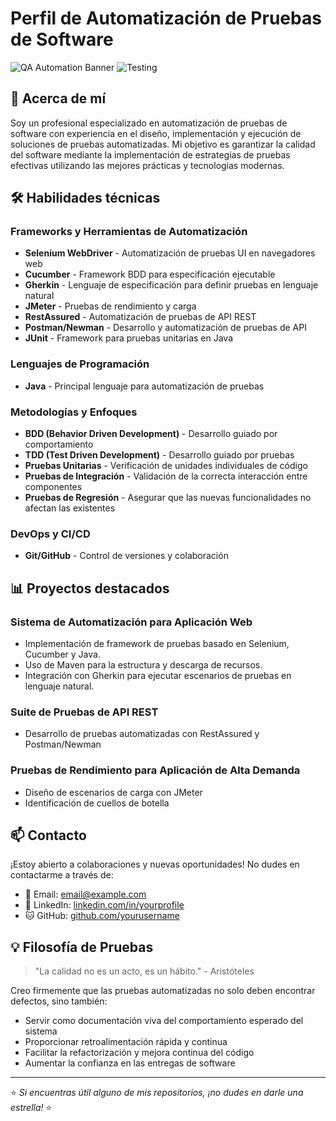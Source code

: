 # Perfil de Automatización de Pruebas de Software

![QA Automation Banner](https://img.shields.io/badge/QA-Automation-blue)
![Testing](https://img.shields.io/badge/Testing-Expert-green)

## 👋 Acerca de mí

Soy un profesional especializado en automatización de pruebas de software con experiencia en el diseño, implementación y ejecución de soluciones de pruebas automatizadas. Mi objetivo es garantizar la calidad del software mediante la implementación de estrategias de pruebas efectivas utilizando las mejores prácticas y tecnologías modernas.

## 🛠️ Habilidades técnicas

### Frameworks y Herramientas de Automatización
- **Selenium WebDriver** - Automatización de pruebas UI en navegadores web
- **Cucumber** - Framework BDD para especificación ejecutable
- **Gherkin** - Lenguaje de especificación para definir pruebas en lenguaje natural
- **JMeter** - Pruebas de rendimiento y carga
- **RestAssured** - Automatización de pruebas de API REST
- **Postman/Newman** - Desarrollo y automatización de pruebas de API
- **JUnit** - Framework para pruebas unitarias en Java

### Lenguajes de Programación
- **Java** - Principal lenguaje para automatización de pruebas

### Metodologías y Enfoques
- **BDD (Behavior Driven Development)** - Desarrollo guiado por comportamiento
- **TDD (Test Driven Development)** - Desarrollo guiado por pruebas
- **Pruebas Unitarias** - Verificación de unidades individuales de código
- **Pruebas de Integración** - Validación de la correcta interacción entre componentes
- **Pruebas de Regresión** - Asegurar que las nuevas funcionalidades no afectan las existentes

### DevOps y CI/CD
- **Git/GitHub** - Control de versiones y colaboración

## 📊 Proyectos destacados

### Sistema de Automatización para Aplicación Web
- Implementación de framework de pruebas basado en Selenium, Cucumber y Java.
- Uso de Maven para la estructura y descarga de recursos.
- Integración con Gherkin para ejecutar escenarios de pruebas en lenguaje natural.

### Suite de Pruebas de API REST
- Desarrollo de pruebas automatizadas con RestAssured y Postman/Newman

### Pruebas de Rendimiento para Aplicación de Alta Demanda
- Diseño de escenarios de carga con JMeter
- Identificación de cuellos de botella


## 📫 Contacto

¡Estoy abierto a colaboraciones y nuevas oportunidades! No dudes en contactarme a través de:

- 📧 Email: [email@example.com](mailto:email@example.com)
- 💼 LinkedIn: [linkedin.com/in/yourprofile](https://www.linkedin.com/in/yourprofile)
- 🐱 GitHub: [github.com/yourusername](https://github.com/yourusername)

## 💡 Filosofía de Pruebas

> "La calidad no es un acto, es un hábito." - Aristóteles

Creo firmemente que las pruebas automatizadas no solo deben encontrar defectos, sino también:
- Servir como documentación viva del comportamiento esperado del sistema
- Proporcionar retroalimentación rápida y continua
- Facilitar la refactorización y mejora continua del código
- Aumentar la confianza en las entregas de software

---

⭐️ *Si encuentras útil alguno de mis repositorios, ¡no dudes en darle una estrella!* ⭐️
